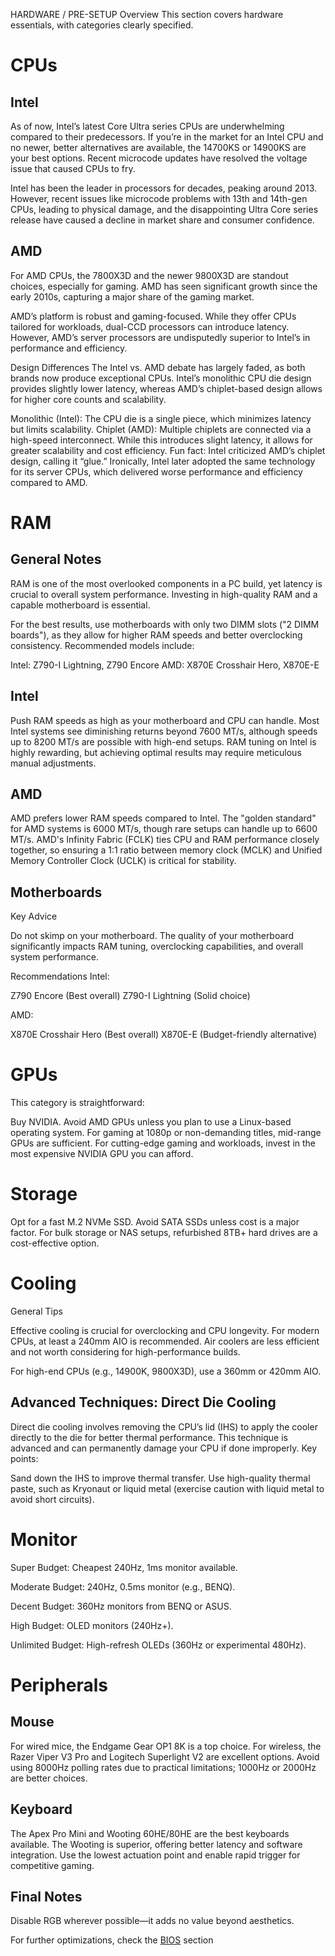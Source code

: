 HARDWARE / PRE-SETUP
Overview
This section covers hardware essentials, with categories clearly specified.

# CPUs


## Intel


As of now, Intel’s latest Core Ultra series CPUs are underwhelming compared to their predecessors. If you’re in the market for an Intel CPU and no newer, better alternatives are available, the 14700KS or 14900KS are your best options. Recent microcode updates have resolved the voltage issue that caused CPUs to fry.

Intel has been the leader in processors for decades, peaking around 2013. However, recent issues like microcode problems with 13th and 14th-gen CPUs, leading to physical damage, and the disappointing Ultra Core series release have caused a decline in market share and consumer confidence.

## AMD


For AMD CPUs, the 7800X3D and the newer 9800X3D are standout choices, especially for gaming. AMD has seen significant growth since the early 2010s, capturing a major share of the gaming market.

AMD’s platform is robust and gaming-focused. While they offer CPUs tailored for workloads, dual-CCD processors can introduce latency. However, AMD’s server processors are undisputedly superior to Intel’s in performance and efficiency.

Design Differences
The Intel vs. AMD debate has largely faded, as both brands now produce exceptional CPUs. Intel’s monolithic CPU die design provides slightly lower latency, whereas AMD’s chiplet-based design allows for higher core counts and scalability.

Monolithic (Intel): The CPU die is a single piece, which minimizes latency but limits scalability.
Chiplet (AMD): Multiple chiplets are connected via a high-speed interconnect. While this introduces slight latency, it allows for greater scalability and cost efficiency.
Fun fact: Intel criticized AMD’s chiplet design, calling it “glue.” Ironically, Intel later adopted the same technology for its server CPUs, which delivered worse performance and efficiency compared to AMD.



# RAM


## General Notes
RAM is one of the most overlooked components in a PC build, yet latency is crucial to overall system performance. Investing in high-quality RAM and a capable motherboard is essential.

For the best results, use motherboards with only two DIMM slots ("2 DIMM boards"), as they allow for higher RAM speeds and better overclocking consistency. Recommended models include:

Intel: Z790-I Lightning, Z790 Encore
AMD: X870E Crosshair Hero, X870E-E

## Intel

Push RAM speeds as high as your motherboard and CPU can handle. Most Intel systems see diminishing returns beyond 7600 MT/s, although speeds up to 8200 MT/s are possible with high-end setups. RAM tuning on Intel is highly rewarding, but achieving optimal results may require meticulous manual adjustments.

## AMD

AMD prefers lower RAM speeds compared to Intel. The "golden standard" for AMD systems is 6000 MT/s, though rare setups can handle up to 6600 MT/s. AMD's Infinity Fabric (FCLK) ties CPU and RAM performance closely together, so ensuring a 1:1 ratio between memory clock (MCLK) and Unified Memory Controller Clock (UCLK) is critical for stability.

## Motherboards


Key Advice

Do not skimp on your motherboard. The quality of your motherboard significantly impacts RAM tuning, overclocking capabilities, and overall system performance.

Recommendations
Intel:

Z790 Encore (Best overall)
Z790-I Lightning (Solid choice)


AMD:

X870E Crosshair Hero (Best overall)
X870E-E (Budget-friendly alternative)


# GPUs

This category is straightforward:

Buy NVIDIA.
Avoid AMD GPUs unless you plan to use a Linux-based operating system.
For gaming at 1080p or non-demanding titles, mid-range GPUs are sufficient. For cutting-edge gaming and workloads, invest in the most expensive NVIDIA GPU you can afford.


# Storage


Opt for a fast M.2 NVMe SSD.
Avoid SATA SSDs unless cost is a major factor.
For bulk storage or NAS setups, refurbished 8TB+ hard drives are a cost-effective option.


# Cooling


General Tips

Effective cooling is crucial for overclocking and CPU longevity. For modern CPUs, at least a 240mm AIO is recommended. Air coolers are less efficient and not worth considering for high-performance builds.

For high-end CPUs (e.g., 14900K, 9800X3D), use a 360mm or 420mm AIO.

## Advanced Techniques: Direct Die Cooling

Direct die cooling involves removing the CPU’s lid (IHS) to apply the cooler directly to the die for better thermal performance. This technique is advanced and can permanently damage your CPU if done improperly. Key points:

Sand down the IHS to improve thermal transfer.
Use high-quality thermal paste, such as Kryonaut or liquid metal (exercise caution with liquid metal to avoid short circuits).


# Monitor


Super Budget: Cheapest 240Hz, 1ms monitor available.

Moderate Budget: 240Hz, 0.5ms monitor (e.g., BENQ).

Decent Budget: 360Hz monitors from BENQ or ASUS.

High Budget: OLED monitors (240Hz+).

Unlimited Budget: High-refresh OLEDs (360Hz or experimental 480Hz).


# Peripherals


## Mouse

For wired mice, the Endgame Gear OP1 8K is a top choice. For wireless, the Razer Viper V3 Pro and Logitech Superlight V2 are excellent options. Avoid using 8000Hz polling rates due to practical limitations; 1000Hz or 2000Hz are better choices.

## Keyboard

The Apex Pro Mini and Wooting 60HE/80HE are the best keyboards available. The Wooting is superior, offering better latency and software integration. Use the lowest actuation point and enable rapid trigger for competitive gaming.

## Final Notes


Disable RGB wherever possible—it adds no value beyond aesthetics.

For further optimizations, check the [BIOS]() section

